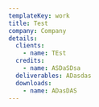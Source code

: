 ```yaml
---
templateKey: work
title: Test
company: Company
details:
  clients:
    - name: TEst
  credits:
    - name: ASDaSDsa
  deliverables: ADasdas
  downloads:
    - name: ADasDAS
---
```


